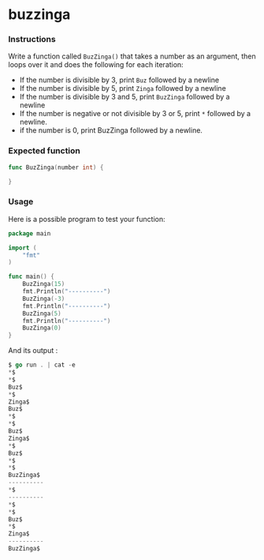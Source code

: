 # buzzinga

### Instructions

Write a function called `BuzZinga()` that takes a number as an argument, then loops over it and does the following for each iteration:
- If the number is divisible by 3, print `Buz` followed by a newline
- If the number is divisible by 5, print `Zinga` followed by a newline
- If the number is divisible by 3 and 5, print `BuzZinga` followed by a newline
- If the number is negative or not divisible by 3 or 5, print `*` followed by a newline.
- if the number is 0, print BuzZinga followed by a newline.

### Expected function

```go
func BuzZinga(number int) {

}
```
### Usage

Here is a possible program to test your function:

```go
package main

import (
	"fmt"
)

func main() {
	BuzZinga(15)
    fmt.Println("----------")
	BuzZinga(-3)
    fmt.Println("----------")
    BuzZinga(5)
    fmt.Println("----------")
    BuzZinga(0)
}
```
And its output :

```go
$ go run . | cat -e
*$
*$
Buz$
*$
Zinga$
Buz$
*$
*$
Buz$
Zinga$
*$
Buz$
*$
*$
BuzZinga$
----------
*$
----------
*$
*$
Buz$
*$
Zinga$
----------
BuzZinga$
```
